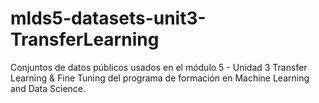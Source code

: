 # mlds5-datasets-unit3-TransferLearning
Conjuntos de datos públicos usados en el módulo 5 - Unidad 3  Transfer Learning & Fine Tuning del programa de formación en Machine Learning and Data Science.
